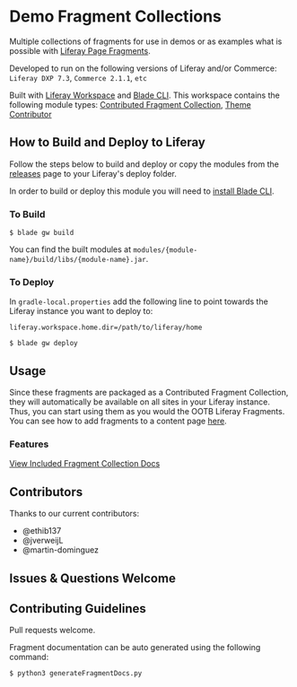 # Demo Fragment Collections

Multiple collections of fragments for use in demos or as examples what is possible with [Liferay Page Fragments](https://learn.liferay.com/dxp/7.x/en/site-building/developer-guide/developing_page_fragments.html).

Developed to run on the following versions of Liferay and/or Commerce: `Liferay DXP 7.3`, `Commerce 2.1.1`, `etc`

Built with [Liferay Workspace](https://help.liferay.com/hc/en-us/articles/360029147471-Liferay-Workspace) and [Blade CLI](https://help.liferay.com/hc/en-us/articles/360029147071-Blade-CLI). This workspace contains the following module types: [Contributed Fragment Collection](https://learn.liferay.com/dxp/7.x/en/site-building/developer-guide/developing-page-fragments/creating-a-contributed-fragment-collection.html), [Theme Contributor](https://help.liferay.com/hc/en-us/articles/360029146831-Theme-Contributor-Template)

## How to Build and Deploy to Liferay

Follow the steps below to build and deploy or copy the modules from the [releases](../../releases/latest) page to your Liferay's deploy folder.

In order to build or deploy this module you will need to [install Blade CLI](https://help.liferay.com/hc/en-us/articles/360028833852-Installing-Blade-CLI).

### To Build

`$ blade gw build`

You can find the built modules at `modules/{module-name}/build/libs/{module-name}.jar`.

### To Deploy

In `gradle-local.properties` add the following line to point towards the Liferay instance you want to deploy to:
```
liferay.workspace.home.dir=/path/to/liferay/home
```

`$ blade gw deploy`

## Usage

Since these fragments are packaged as a Contributed Fragment Collection, they will automatically be available on all sites in your Liferay instance. Thus, you can start using them as you would the OOTB Liferay Fragments. You can see how to add fragments to a content page [here](https://learn.liferay.com/dxp/7.x/en/site-building/creating-pages/building-and-managing-content-pages/building-content-pages.html?highlight=fragments#adding-elements-to-content-pages).

### Features

[View Included Fragment Collection Docs](/collections.md)

## Contributors

Thanks to our current contributors:

* @ethib137
* @jverweijL
* @martin-dominguez

## Issues & Questions Welcome

## Contributing Guidelines

Pull requests welcome.

Fragment documentation can be auto generated using the following command:

```
$ python3 generateFragmentDocs.py
```
